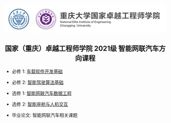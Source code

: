 <a href="https://eie.cqu.edu.cn/" target="_blank" style="text-decoration: none;">
   <img src="./.vscode/CQU_EIE_Logo.svg">
</a>



<h2 align="center">
    国家（重庆）卓越工程师学院 2021级 智能网联汽车方向课程
</h2>

- 必修 1: [车载软件开发基础](./autoSoftDev/)

- 必修 2: [智能驾驶算法基础](./smartDriveAlgo/)

- 选修 1: [智能网联汽车数据工程](./dataEngineer/)

- 选修 2: [智能座舱与人机交互](./android/)

- 毕业论文: 智能网联汽车相关课题

<br>
